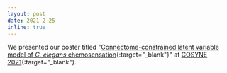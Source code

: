 ```yaml
---
layout: post
date: 2021-2-25
inline: true
---
```


We presented our poster titled "[Connectome-constrained latent variable model of *C. elegans* chemosensation](https://www.cosyne.org/cosyne21/Cosyne2021_program_book.pdf#page=121){:target="\_blank"}" at [COSYNE 2021](http://www.cosyne.org/c/index.php?title=Cosyne2021_posters_2){:target="\_blank"}.